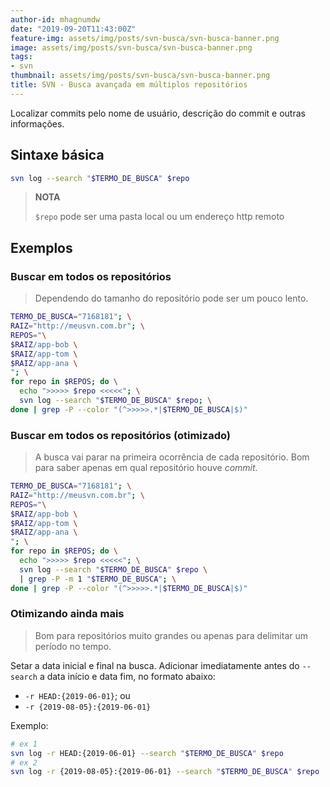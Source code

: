 ```yaml
---
author-id: mhagnumdw
date: "2019-09-20T11:43:00Z"
feature-img: assets/img/posts/svn-busca/svn-busca-banner.png
image: assets/img/posts/svn-busca/svn-busca-banner.png
tags:
- svn
thumbnail: assets/img/posts/svn-busca/svn-busca-banner.png
title: SVN - Busca avançada em múltiplos repositórios
---
```


Localizar commits pelo nome de usuário, descrição do commit e outras informações.

<!--more-->

## Sintaxe básica

```bash
svn log --search "$TERMO_DE_BUSCA" $repo
```

> **NOTA**
>
> `$repo` pode ser uma pasta local ou um endereço http remoto

## Exemplos

### Buscar em todos os repositórios

> Dependendo do tamanho do repositório pode ser um pouco lento.

```bash
TERMO_DE_BUSCA="7168181"; \
RAIZ="http://meusvn.com.br"; \
REPOS="\
$RAIZ/app-bob \
$RAIZ/app-tom \
$RAIZ/app-ana \
"; \
for repo in $REPOS; do \
  echo ">>>>> $repo <<<<<"; \
  svn log --search "$TERMO_DE_BUSCA" $repo; \
done | grep -P --color "(^>>>>>.*|$TERMO_DE_BUSCA|$)"
```

### Buscar em todos os repositórios (otimizado)

> A busca vai parar na primeira ocorrência de cada repositório. Bom para saber apenas em qual repositório houve _commit_.

```bash
TERMO_DE_BUSCA="7168181"; \
RAIZ="http://meusvn.com.br"; \
REPOS="\
$RAIZ/app-bob \
$RAIZ/app-tom \
$RAIZ/app-ana \
"; \
for repo in $REPOS; do \
  echo ">>>>> $repo <<<<<"; \
  svn log --search "$TERMO_DE_BUSCA" $repo \
  | grep -P -m 1 "$TERMO_DE_BUSCA"; \
done | grep -P --color "(^>>>>>.*|$TERMO_DE_BUSCA|$)"
```

### Otimizando ainda mais

> Bom para repositórios muito grandes ou apenas para delimitar um período no tempo.

Setar a data inicial e final na busca. Adicionar imediatamente antes do `--search` a data início e data fim, no formato abaixo:

- `-r HEAD:{2019-06-01}`; ou
- `-r {2019-08-05}:{2019-06-01}`

Exemplo:

```bash
# ex 1
svn log -r HEAD:{2019-06-01} --search "$TERMO_DE_BUSCA" $repo
# ex 2
svn log -r {2019-08-05}:{2019-06-01} --search "$TERMO_DE_BUSCA" $repo
```

